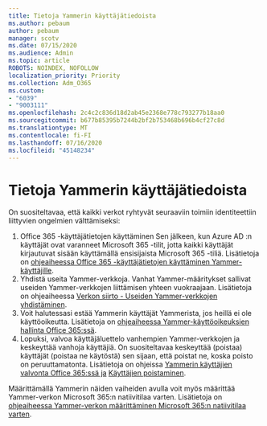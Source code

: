 ```yaml
---
title: Tietoja Yammerin käyttäjätiedoista
ms.author: pebaum
author: pebaum
manager: scotv
ms.date: 07/15/2020
ms.audience: Admin
ms.topic: article
ROBOTS: NOINDEX, NOFOLLOW
localization_priority: Priority
ms.collection: Adm_O365
ms.custom:
- "6039"
- "9003111"
ms.openlocfilehash: 2c4c2c836d18d2ab45e2368e778c793277b18aa0
ms.sourcegitcommit: b677b85395b7244b2bf2b753468b696b4cf27c8d
ms.translationtype: MT
ms.contentlocale: fi-FI
ms.lasthandoff: 07/16/2020
ms.locfileid: "45148234"
---
```

# <a name="about-identity-in-yammer"></a>Tietoja Yammerin käyttäjätiedoista

On suositeltavaa, että kaikki verkot ryhtyvät seuraaviin toimiin identiteettiin liittyvien ongelmien välttämiseksi:

1. Office 365 -käyttäjätietojen käyttäminen Sen jälkeen, kun Azure AD :n käyttäjät ovat varanneet Microsoft 365 -tilit, jotta kaikki käyttäjät kirjautuvat sisään käyttämällä ensisijaista Microsoft 365 -tiliä. Lisätietoja on [ohjeaiheessa Office 365 -käyttäjätietojen käyttäminen Yammer-käyttäjille](https://docs.microsoft.com/yammer/configure-your-yammer-network/enforce-office-365-identity).
2. Yhdistä useita Yammer-verkkoja. Vanhat Yammer-määritykset sallivat useiden Yammer-verkkojen liittämisen yhteen vuokraajaan. Lisätietoja on ohjeaiheessa [Verkon siirto - Useiden Yammer-verkkojen yhdistäminen](https://docs.microsoft.com/yammer/configure-your-yammer-network/consolidate-multiple-yammer-networks).
3. Voit halutessasi estää Yammerin käyttäjät Yammerista, jos heillä ei ole käyttöoikeutta. Lisätietoja on [ohjeaiheessa Yammer-käyttöoikeuksien hallinta Office 365:ssä](https://docs.microsoft.com/yammer/manage-yammer-users/manage-yammer-licenses-in-office-365).
4. Lopuksi, valvoa käyttäjäluettelo vanhempien Yammer-verkkojen ja keskeyttää vanhoja käyttäjiä. On suositeltavaa keskeyttää (poistaa) käyttäjät (poistaa ne käytöstä) sen sijaan, että poistat ne, koska poisto on peruuttamatonta. Lisätietoja on ohjeissa [Yammerin käyttäjien valvonta Office 365:ssä ja](https://docs.microsoft.com/yammer/manage-yammer-users/audit-users-connected-to-office-365) [Käyttäjien poistaminen](https://docs.microsoft.com/yammer/manage-yammer-users/add-block-or-remove-users#remove-users).

Määrittämällä Yammerin näiden vaiheiden avulla voit myös määrittää Yammer-verkon Microsoft 365:n natiivitilaa varten. Lisätietoja on [ohjeaiheessa Yammer-verkon määrittäminen Microsoft 365:n natiivitilaa varten](https://docs.microsoft.com/yammer/configure-your-yammer-network/native-mode).